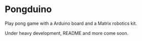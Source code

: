 # Pongduino
Play pong game with a Arduino board and a Matrix robotics kit.

Under heavy development, README and more come soon.
